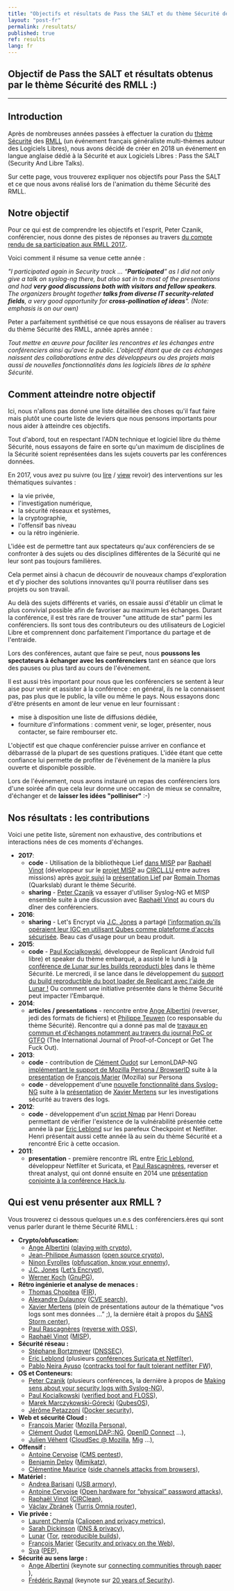 ```yaml
---
title: "Objectifs et résultats de Pass the SALT et du thème Sécurité des RMLL"
layout: "post-fr"
permalink: /resultats/
published: true 
ref: results
lang: fr
---
```


## Objectif de Pass the SALT et résultats obtenus par le thème Sécurité des RMLL :)

---

## Introduction
Après de nombreuses années passées à effectuer la curation du [thème Sécurité](https://prog2017.rmll.info/spip.php?page=rmll_progall&lang=en&t=2) des [RMLL](http://rmll.info/) (un événement français  généraliste multi-thèmes autour des Logiciels Libres), nous avons décidé de créer en 2018 un événement en langue anglaise dédié à la Sécurité et aux Logiciels Libres : Pass the SALT (Security And Libre Talks).

Sur cette page, vous trouverez expliquer nos objectifs pour Pass the SALT et ce que nous avons réalisé lors de l'animation du thème Sécurité des RMLL. 

## Notre objectif
Pour ce qui est de comprendre les objectifs et l'esprit, Peter Czanik, conférencier, nous donne des pistes de réponses au travers [du compte rendu de sa participation aux RMLL 2017.](https://www.balabit.com/blog/czp-rmll-libre-software-meeting-2017/).

Voici comment il résume sa venue cette année : 

_"I participated again in Security track ... “**Participated**” as I did not only give a talk on syslog-ng there, but also sat in to most of the presentations and had **very good discussions both with visitors and fellow speakers**. The organizers brought together **talks from diverse IT security-related fields**, a very good opportunity for **cross-pollination of ideas**". (Note: emphasis is on our own)_

Peter a parfaitement synthétisé ce que nous essayons de réaliser au travers du thème Sécurité des RMLL, année après année :

_Tout mettre en œuvre pour faciliter les rencontres et les échanges entre conférenciers ainsi qu'avec le public. L'objectif étant que de ces échanges naissent des collaborations entre des développeurs ou des projets mais aussi de nouvelles fonctionnalités dans les logiciels libres de la sphère Sécurité._

## Comment atteindre notre objectif

Ici, nous n'allons pas donné une liste détaillée des choses qu'il faut faire mais plutôt une courte liste de leviers que nous pensons importants pour nous aider à atteindre ces objectifs.

Tout d'abord, tout en respectant l'ADN technique et logiciel libre du thème Sécurité, nous essayons de faire en sorte qu'un maximum de disciplines de la Sécurité soient représentées dans les sujets couverts par les conférences données.

En 2017, vous avez pu suivre (ou [lire](https://prog2017.rmll.info/programme/securite-entre-transparence-et-opacite/?lang=fr) / [view](https://rmll.ubicast.tv/channels/#securite-entre-transparence-et-opacite_77315) revoir) des interventions sur les thématiques suivantes :

* la vie privée,
* l'investigation numérique,
* la sécurité réseaux et systèmes,
* la cryptographie,
* l'offensif bas niveau
* ou la rétro ingénierie.

L'idée est de permettre tant aux spectateurs qu'aux conférenciers de se confronter à des sujets ou des disciplines différentes de la Sécurité qui ne leur sont pas toujours familières.

Cela permet ainsi à chacun de découvrir de nouveaux champs d'exploration et d'y piocher des solutions innovantes qu'il pourra réutiliser dans ses projets ou son travail.

Au delà des sujets différents et variés, on essaie aussi d'établir un climat le plus convivial possible afin de favoriser au maximum les échanges. Durant la conférence, il est très rare de trouver "une attitude de star" parmi les conférenciers. Ils sont tous des contributeurs ou des utilisateurs de Logiciel Libre et comprennent donc parfaitement l'importance du partage et de l'entraide.

Lors des conférences, autant que faire se peut, nous **poussons les spectateurs à échanger avec les conférenciers** tant en séance que lors des pauses ou plus tard au cours de l'événement.

Il est aussi très important pour nous que les conférenciers se sentent à leur aise pour venir et assister à la conférence : en général, ils ne la connaissent pas, pas plus que le public, la ville ou même le pays. Nous essayons donc d'être présents en amont de leur venue en leur fournissant :

* mise à disposition une liste de diffusions dédiée,
* fourniture d'informations : comment venir, se loger, présenter, nous contacter, se faire rembourser etc.

L'objectif est que chaque conférencier puisse arriver en confiance et débarrassé de la plupart de ses questions pratiques. L'idée étant que cette confiance lui permette de profiter de l'événement de la manière la plus ouverte et disponible possible.

Lors de l'événement, nous avons instauré un repas des conférenciers lors d'une soirée afin que cela leur donne une occasion de mieux se connaître, d'échanger et de **laisser les idées "polliniser"** :-)

<a name="results"></a>
## Nos résultats : les contributions

Voici une petite liste, sûrement non exhaustive, des contributions et interactions nées de ces moments d'échanges.

* **2017**:
  * **code** -  Utilisation de la bibliothèque Lief  [dans MISP](https://twitter.com/adulau/status/908969587869454336) par [Raphaël Vinot](https://twitter.com/rafi0t) (développeur sur le [projet MISP](https://www.circl.lu/services/misp-malware-information-sharing-platform/) au [CIRCL.LU](https://www.circl.lu/team/) entre autres missions) après [avoir suivi](https://twitter.com/rafi0t/status/882248947900854272) la [présentation Lief](https://prog2017.rmll.info/programme/securite-entre-transparence-et-opacite/lief-bibliotheque-d-instrumentation-de-formats-executables-mais-ca-fait-bife-c?lang=en) par [Romain Thomas](https://github.com/romainthomas) (Quarkslab) durant le thème Sécurité.
  * **sharing** - ​​[Peter Czanik](https://twitter.com/PCzanik) va essayer d'utiliser Syslog-NG et MISP ensemble suite à une discussion avec [Raphaël Vinot](https://twitter.com/rafi0t) au cours du dîner des conférenciers.
* **2016**:
  * **sharing** - Let's Encrypt via [J.C. Jones](https://tacticalsecret.com/) a partagé [l'information qu'ils opéraient leur IGC en utilisant Qubes comme plateforme d'accès sécurisée](https://twitter.com/QubesOS/status/750283841743577088). Beau cas d'usage pour un beau produit.
* **2015**:
  * **code** - [Paul Kocialkowski](http://paulk.fr/), développeur de Replicant  (Android full libre) et speaker du thème embarqué, a assisté le lundi à [la conférence de Lunar sur les builds reproducti bles](https://2015.rmll.info/compilations-reproductibles-dans-debian-et-partout-ailleurs?lang=en) dans le thème Sécurité. Le mercredi, il se lance dans le développement du [support du build reproductible du boot loader de Replicant avec l'aide de Lunar !](https://2015.rmll.info/compilations-reproductibles-dans-debian-et-partout-ailleurs?lang=en) Ou comment une initiative présentée dans le thème Sécurité peut impacter l'Embarqué.
* **2014**:
  * **articles / presentations** - rencontre entre [Ange Albertini](https://twitter.com/angealbertini) (reverser, jedi des formats de fichiers) et [Philippe Teuwen](https://twitter.com/doegox) (co responsable du thème Sécurité).  Rencontre  qui a donné pas mal de [ travaux en commun et d'échanges notamment au travers du journal PoC or GTFO](https://www.alchemistowl.org/pocorgtfo/) (The International Journal of Proof-of-Concept or Get The Fuck Out).
* **2013**:
  * **code** - contribution de [Clément Oudot](https://framapiaf.org/@clementoudot) sur LemonLDAP-NG [implémentant le support de Mozilla Persona / BrowserID](https://jira.ow2.org/browse/LEMONLDAP-584) suite à la [presentation](https://schedule2013.rmll.info/programme/technique/securite/article/mozilla-persona-dans-votre?lang=en) de [François Marier](https://fmarier.org/) (Mozilla) sur Persona
  * **code** - développement d'une [nouvelle fonctionnalité dans Syslog-NG](https://twitter.com/PCzanik/status/841630044015464450) suite à la [présentation](https://schedule2013.rmll.info/IMG/pdf/RMLL2013-xme.pdf) de [Xavier Mertens](https://blog.rootshell.be/)  sur les investigations sécurité au travers des logs.
* **2012**:
  * **code** - développement d'un [script Nmap](https://nmap.org/nsedoc/scripts/firewall-bypass.html) par Henri Doreau permettant de vérifier l'existence de la vulnérabilité présentée cette année là par [Eric Leblond](https://home.regit.org/) sur les parefeux Checkpoint et Netfilter. Henri présentait aussi cette année là au sein du thème Sécurité et a rencontré Eric à cette occasion.
* **2011**:
  * **presentation** - première rencontre IRL entre [Eric Leblond](https://home.regit.org/), développeur Netfilter et Suricata, et [Paul Rascagnères](http://www.r00ted.com/), reverser et threat analyst, qui ont donné ensuite en 2014 une [présentation conjointe à la conférence Hack.lu](http://archive.hack.lu/2014/hacklu-joker-presentation.pdf).

<h2><span id="speakers">Qui est venu présenter aux RMLL ?</span></h2>
Vous trouverez ci dessous quelques un.e.s des conférenciers.ères qui sont venus parler durant le thème Sécurité RMLL :
<ul>
 	<li><strong>Crypto/obfuscation:</strong>
<ul>
 	<li><a href="https://code.google.com/archive/p/corkami/">Ange Albertini</a> (<a href="https://2014.rmll.info/conference334?lang=en">playing with crypto</a>),</li>
 	<li><a href="https://aumasson.jp/">Jean-Philippe Aumasson</a> (<a href="https://2015.rmll.info/open-source-crypto?lang=en">open source crypto</a>),</li>
 	<li><a href="https://blog.quarkslab.com/author/ninon-eyrolles.html">Ninon Eyrolles</a> (<a href="https://2014.rmll.info/conference130">obfuscation, know your en</a><a href="https://2014.rmll.info/conference130">nemy</a>),</li>
 	<li><a href="http://J.C.%20Jones">J.C. Jones</a> (<a href="https://sec2016.rmll.info/programme/#letsencrypt">Let’s Encrypt</a>),</li>
 	<li><a href="http://werner.eifelkommune.de/">Werner Koch</a> (<a href="https://schedule2013.rmll.info/programme/technique/securite/article/gnupg-etat-de-l-art">GnuPG</a>),</li>
</ul>
</li>
 	<li><strong>Rétro ingénierie et analyse de menaces :</strong>
<ul>
 	<li><a href="http://tomchop.me/">Thomas Chopitea</a> (<a href="https://2015.rmll.info/fir-reponse-sur-incidents-rapide?lang=en">FIR</a>),</li>
 	<li><a href="http://www.foo.be/">Alexandre Dulaunoy</a> (<a href="https://schedule2013.rmll.info/programme/technique/securite/article/cve-search-un-logiciel-libre-der">CVE search</a>),</li>
 	<li><a href="https://blog.rootshell.be/">Xavier Mertens</a> (plein de présentations autour de la thématique “vos  logs sont mes données …” ;), la dernière était à propos du <a href="https://prog2017.rmll.info/programme/securite-entre-transparence-et-opacite/une-journee-au-coeur-du-sans-internet-storm-center?lang=en">SANS Storm center</a>),</li>
 	<li><span id="result_box" class="" lang="en"><span title="[présentation] première rencontre IRL entre Eric Leblond, développeur Netfilter et Suricata, et Paul Rascagnères, reverser et threat analyst, qui ont donné ensuite en 2014 une préz conjointe à hack.lu."><a href="http://www.r00ted.com">Paul Rascagnères</a></span></span> (<a href="http://schedule2012.rmll.info/Reverse-Engineering-on-open-source-platform">reverse with OSS</a>),</li>
 	<li><a href="https://twitter.com/rafi0t">Raphaël Vinot</a> (<a href="https://prog2017.rmll.info/programme/securite-entre-transparence-et-opacite/les-objets-misp-et-comment-nous-changeons-le-paysage-du-partage-d-informations?lang=en">MISP</a>),</li>
</ul>
</li>
 	<li><strong>Sécurité réseau :</strong>
<ul>
 	<li><span id="result_box" class="" lang="en"></span><a href="http://www.bortzmeyer.org/">Stéphane Bortzmeyer</a> (<a href="https://2014.rmll.info/conference195">DNSSEC</a>),</li>
 	<li><span id="result_box" class="" lang="en"><span title="[présentation] première rencontre IRL entre Eric Leblond, développeur Netfilter et Suricata, et Paul Rascagnères, reverser et threat analyst, qui ont donné ensuite en 2014 une préz conjointe à hack.lu."><a href="https://home.regit.org/">Eric Leblond</a></span></span> (plusieurs <a href="https://2015.rmll.info/spip.php?article1062&amp;lang=en">conférences Suricata et Netfilter</a>),</li>
 	<li><a href="https://www.netfilter.org/about.html">Pablo Neira Ayuso</a> (<a href="http://2008.rmll.info/Fault-tolerant-stateful.html?lang=en">contracks tool for fault tolerant netfilter FW</a>),</li>
</ul>
</li>
 	<li><strong>OS et Conteneurs:</strong>
<ul>
 	<li><span id="result_box" class="" lang="en"><span title="A l'image de l'idée de Peter Czanik d'utiliser Syslog-NG et MISP ensemble suite à une discussion avec Raphaël Vinot (développeur du projet MISP au sein du CIRCL.LU) lors de ce repas des conférenciers. "><a href="https://twitter.com/PCzanik">Peter Czanik</a> </span></span>(plusieurs conférences, la dernière à propos de  <a href="https://prog2017.rmll.info/programme/securite-entre-transparence-et-opacite/donnez-du-sens-a-vos-traces-securite-grace-a-syslog-ng?lang=en">Making sens about your security logs with Syslog-NG</a>),</li>
 	<li><span id="result_box" class="" lang="en"><span title=" Paul Kocialkowski, développeur de Replicant (Android full libre) et speaker du thème embarqué, a assisté le lundi à la conférence de Lunar sur les builds reproductibles dans le thème Sécurité."><a href="http://paulk.fr/">Paul Kocialkowski</a> (<a href="https://sec2016.rmll.info/program/#verified-boot">verified boot and FLOSS</a>),</span></span></li>
 	<li><a href="https://www.qubes-os.org/team/#marek-marczykowski-g%C3%B3recki">Marek Marczykowski-Górecki</a> (<a href="https://sec2016.rmll.info/program/#qubes">QubesOS</a>),</li>
 	<li><a href="https://jpetazzo.github.io/">Jérôme Petazzoni</a> (<a href="https://2015.rmll.info/spip.php?article1127&amp;lang=en">Docker security</a>),</li>
</ul>
</li>
 	<li><strong>Web et sécurité Cloud :</strong>
<ul>
 	<li><span id="result_box" class="" lang="en"><span title=" contribution de Clément Oudot sur LemonLDAP-NG implémentant le support de Mozilla Persona/BrowserID suite à une présentation de François Marier (Mozilla) sur Persona aux RMLL 2013     "><a href="https://fmarier.org/">François Marier</a></span></span> (<a href="https://schedule2013.rmll.info/programme/technique/securite/article/mozilla-persona-dans-votre?lang=en">Mozilla Persona</a>),</li>
 	<li><a href="http://Cl%C3%A9ment%20Oudot">Clément Oudot</a> (<a href="https://2014.rmll.info/conference136">LemonLDAP::NG</a>, <a href="https://2015.rmll.info/spip.php?article1060&amp;lang=en">OpenID Connect</a> …),</li>
 	<li><a href="https://jve.linuxwall.info/">Julien Véhent</a> (<a href="https://sec2016.rmll.info/program/#ci">CloudSec @ Mozilla</a>, <a href="https://sec2016.rmll.info/program/#mig">Mig</a> …),</li>
</ul>
</li>
 	<li><strong>Offensif : </strong>
<ul>
 	<li><a href="https://twitter.com/acervoise">Antoine Cervoise</a> (<a href="https://schedule2013.rmll.info/spip.php?article64&amp;lang=fr">CMS pentest</a>),</li>
 	<li><a href="http://blog.gentilkiwi.com/a-propos">Benjamin Delpy</a> (<a href="https://2014.rmll.info/conference80">Mimikatz</a>),</li>
 	<li><a href="https://cmaurice.fr/">Clémentine Maurice</a> (<a href="https://prog2017.rmll.info/programme/securite-entre-transparence-et-opacite/du-materiel-au-logiciel-exploitation-des-attaques-par-canaux-auxiliaires-depuis?lang=en">side channels attacks from browsers</a>),</li>
</ul>
</li>
 	<li><strong>Matériel :</strong>
<ul>
 	<li><a href="https://andrea.bio/">Andrea Barisani</a> (<a href="https://sec2016.rmll.info/program/#usb-armory">USB armory</a>),</li>
 	<li><a href="https://twitter.com/acervoise">Antoine Cervoise</a> (<a title="More details about « WORKSHOP : Open hardware for " href="https://2015.rmll.info/spip.php?article2018&amp;lang=en">Open hardware for “physical” password attacks</a>),</li>
 	<li><a href="https://twitter.com/rafi0t">Raphaël Vinot</a> (<a href="https://2015.rmll.info/circlean-un-nettoyeur-de-cle-usb?lang=en">CIRClean</a>),</li>
 	<li><a href="https://twitter.com/orangesunny_cz">Václav Zbránek</a> (<a href="https://prog2017.rmll.info/programme/securite-entre-transparence-et-opacite/le-routeur-turris-omnia-le-centre-libre-et-securise-de-votre-maison?lang=en">Turris Omnia router</a>),</li>
</ul>
</li>
 	<li><strong>Vie privée :</strong>
<ul>
 	<li><a href="https://fr.wikipedia.org/wiki/Laurent_Chemla">Laurent Chemla</a> (<a href="https://prog2017.rmll.info/programme/securite-entre-transparence-et-opacite/caliopen-indices-de-confidentialite-dans-la-correspondance-numerique?lang=en">Caliopen and privacy metrics</a>),</li>
 	<li><a href="https://www.sinodun.com/team/sara-dickinson/">Sarah Dickinson</a> (<a href="https://prog2017.rmll.info/programme/securite-entre-transparence-et-opacite/respect-de-la-vie-privee-et-dns?lang=en">DNS &amp; privacy</a>),<span id="result_box" class="" lang="en"></span></li>
 	<li><a href="https://mastodon.potager.org/@lunar">Lunar</a> (<a href="https://2014.rmll.info/conference311">Tor</a>, <a href="https://2015.rmll.info/spip.php?article1125&amp;lang=en">reproducible builds</a>),</li>
 	<li><span id="result_box" class="" lang="en"><span title=" contribution de Clément Oudot sur LemonLDAP-NG implémentant le support de Mozilla Persona/BrowserID suite à une présentation de François Marier (Mozilla) sur Persona aux RMLL 2013     "><a href="https://fmarier.org/">François Marier</a></span></span> (<a href="https://2015.rmll.info/spip.php?article1049&amp;lang=en">Security and privacy on the Web</a>),</li>
 	<li><a href="https://twitter.com/sva">Sva</a> (<a href="https://prog2017.rmll.info/spip.php?article146&amp;lang=en">PEP</a>),</li>
</ul>
</li>
 	<li><strong>Sécurité au sens large :</strong>
<ul>
 	<li><a href="https://code.google.com/archive/p/corkami/">Ange Albertini</a> (keynote sur <a href="https://sec2016.rmll.info/program/#connectingcommunities">connecting communities through paper </a>),</li>
 	<li><a href="https://twitter.com/fredraynal">Frédéric Raynal</a> (keynote sur <a href="https://2015.rmll.info/keynote-surprise?lang=en">20 years of Security</a>).</li>
</ul>
</li>
</ul>